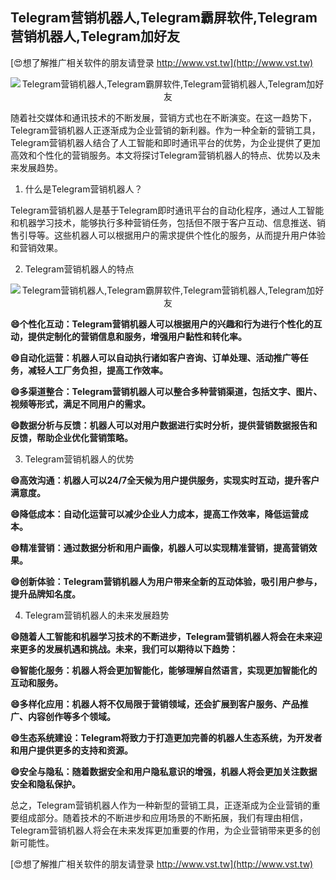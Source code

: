 ## **Telegram营销机器人,Telegram霸屏软件,Telegram营销机器人,Telegram加好友**

[😍想了解推广相关软件的朋友请登录 http://www.vst.tw](http://www.vst.tw)

 <center><img src="https://vst.tw/MP4/tuiguang/png/0.png" alt="Telegram营销机器人,Telegram霸屏软件,Telegram营销机器人,Telegram加好友"></center>

随着社交媒体和通讯技术的不断发展，营销方式也在不断演变。在这一趋势下，Telegram营销机器人正逐渐成为企业营销的新利器。作为一种全新的营销工具，Telegram营销机器人结合了人工智能和即时通讯平台的优势，为企业提供了更加高效和个性化的营销服务。本文将探讨Telegram营销机器人的特点、优势以及未来发展趋势。

1. 什么是Telegram营销机器人？

Telegram营销机器人是基于Telegram即时通讯平台的自动化程序，通过人工智能和机器学习技术，能够执行多种营销任务，包括但不限于客户互动、信息推送、销售引导等。这些机器人可以根据用户的需求提供个性化的服务，从而提升用户体验和营销效果。

2. Telegram营销机器人的特点

 <center><img src="https://vst.tw/MP4/tuiguang/png/3.png" alt="Telegram营销机器人,Telegram霸屏软件,Telegram营销机器人,Telegram加好友"></center>

**😄个性化互动：Telegram营销机器人可以根据用户的兴趣和行为进行个性化的互动，提供定制化的营销信息和服务，增强用户黏性和转化率。**

**😄自动化运营：机器人可以自动执行诸如客户咨询、订单处理、活动推广等任务，减轻人工厂务负担，提高工作效率。**

**😄多渠道整合：Telegram营销机器人可以整合多种营销渠道，包括文字、图片、视频等形式，满足不同用户的需求。**

**😄数据分析与反馈：机器人可以对用户数据进行实时分析，提供营销数据报告和反馈，帮助企业优化营销策略。**

3. Telegram营销机器人的优势

**😄高效沟通：机器人可以24/7全天候为用户提供服务，实现实时互动，提升客户满意度。**

**😄降低成本：自动化运营可以减少企业人力成本，提高工作效率，降低运营成本。**

**😄精准营销：通过数据分析和用户画像，机器人可以实现精准营销，提高营销效果。**

**😄创新体验：Telegram营销机器人为用户带来全新的互动体验，吸引用户参与，提升品牌知名度。**

4. Telegram营销机器人的未来发展趋势

**😄随着人工智能和机器学习技术的不断进步，Telegram营销机器人将会在未来迎来更多的发展机遇和挑战。未来，我们可以期待以下趋势：**

**😄智能化服务：机器人将会更加智能化，能够理解自然语言，实现更加智能化的互动和服务。**

**😄多样化应用：机器人将不仅局限于营销领域，还会扩展到客户服务、产品推广、内容创作等多个领域。**

**😄生态系统建设：Telegram将致力于打造更加完善的机器人生态系统，为开发者和用户提供更多的支持和资源。**

**😄安全与隐私：随着数据安全和用户隐私意识的增强，机器人将会更加关注数据安全和隐私保护。**

总之，Telegram营销机器人作为一种新型的营销工具，正逐渐成为企业营销的重要组成部分。随着技术的不断进步和应用场景的不断拓展，我们有理由相信，Telegram营销机器人将会在未来发挥更加重要的作用，为企业营销带来更多的创新可能性。

[😍想了解推广相关软件的朋友请登录 http://www.vst.tw](http://www.vst.tw)



